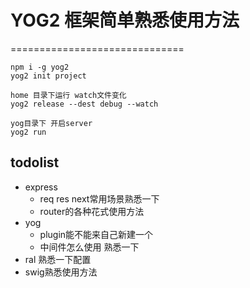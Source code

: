# YOG2 框架简单熟悉使用方法
==============================

```
npm i -g yog2
yog2 init project

home 目录下运行 watch文件变化
yog2 release --dest debug --watch

yog目录下 开启server
yog2 run

```

## todolist
- express
    + req res next常用场景熟悉一下
    + router的各种花式使用方法
- yog
    + plugin能不能来自己新建一个
    + 中间件怎么使用 熟悉一下 
- ral 熟悉一下配置
- swig熟悉使用方法